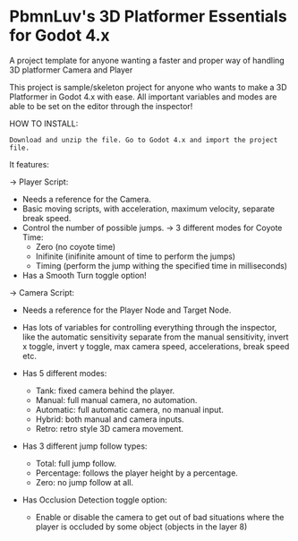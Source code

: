 # PbmnLuv's 3D Platformer Essentials for Godot 4.x
 A project template for anyone wanting a faster and proper way of handling 3D platformer Camera and Player 
 
 This project is sample/skeleton project for anyone who wants to make a 3D Platformer in Godot 4.x with ease. All important variables and modes are able to be set on the editor through the inspector!

 HOW TO INSTALL:

    Download and unzip the file. Go to Godot 4.x and import the project file.

 
 It features:

-> Player Script:
  - Needs a reference for the Camera.
  - Basic moving scripts, with acceleration, maximum velocity, separate break speed.  
  - Control the number of possible jumps.
  -> 3 different modes for Coyote Time:
    - Zero (no coyote time)
    - Inifinite (inifinite amount of time to perform the jumps)
    - Timing (perform the jump withing the specified time in milliseconds)
  - Has a Smooth Turn toggle option!
    
-> Camera Script:
  - Needs a reference for the Player Node and Target Node.
  - Has lots of variables for controlling everything through the inspector, like the automatic sensitivity separate from the manual sensitivity, invert x toggle, invert y toggle, max camera speed, accelerations, break speed etc.
  - Has 5 different modes:
	 - Tank: fixed camera behind the player.
     - Manual: full manual camera, no automation.
	 - Automatic: full automatic camera, no manual input.
	 - Hybrid: both manual and camera inputs.
	 - Retro: retro style 3D camera movement.
  - Has 3 different jump follow types:
	 - Total: full jump follow.
	 - Percentage: follows the player height by a percentage.
	 - Zero: no jump follow at all.
  
  - Has Occlusion Detection toggle option:
	 - Enable or disable the camera to get out of bad situations where the player is occluded by some object (objects in the layer 8)

  
